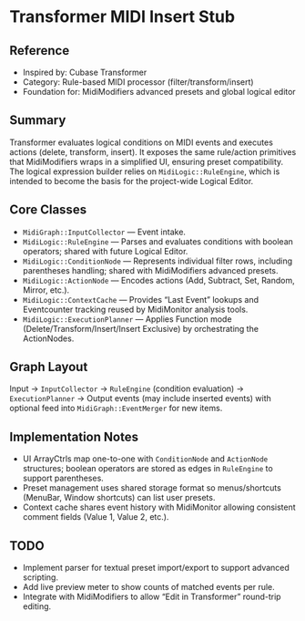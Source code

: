 # Transformer MIDI Insert Stub

## Reference
- Inspired by: Cubase Transformer
- Category: Rule-based MIDI processor (filter/transform/insert)
- Foundation for: MidiModifiers advanced presets and global logical editor

## Summary
Transformer evaluates logical conditions on MIDI events and executes actions (delete, transform, insert). It exposes the same rule/action primitives that MidiModifiers wraps in a simplified UI, ensuring preset compatibility. The logical expression builder relies on `MidiLogic::RuleEngine`, which is intended to become the basis for the project-wide Logical Editor.

## Core Classes
- `MidiGraph::InputCollector` — Event intake.
- `MidiLogic::RuleEngine` — Parses and evaluates conditions with boolean operators; shared with future Logical Editor.
- `MidiLogic::ConditionNode` — Represents individual filter rows, including parentheses handling; shared with MidiModifiers advanced presets.
- `MidiLogic::ActionNode` — Encodes actions (Add, Subtract, Set, Random, Mirror, etc.).
- `MidiLogic::ContextCache` — Provides “Last Event” lookups and Eventcounter tracking reused by MidiMonitor analysis tools.
- `MidiLogic::ExecutionPlanner` — Applies Function mode (Delete/Transform/Insert/Insert Exclusive) by orchestrating the ActionNodes.

## Graph Layout
Input → `InputCollector`
→ `RuleEngine` (condition evaluation) → `ExecutionPlanner`
→ Output events (may include inserted events) with optional feed into `MidiGraph::EventMerger` for new items.

## Implementation Notes
- UI ArrayCtrls map one-to-one with `ConditionNode` and `ActionNode` structures; boolean operators are stored as edges in `RuleEngine` to support parentheses.
- Preset management uses shared storage format so menus/shortcuts (MenuBar, Window shortcuts) can list user presets.
- Context cache shares event history with MidiMonitor allowing consistent comment fields (Value 1, Value 2, etc.).

## TODO
- Implement parser for textual preset import/export to support advanced scripting.
- Add live preview meter to show counts of matched events per rule.
- Integrate with MidiModifiers to allow “Edit in Transformer” round-trip editing.

